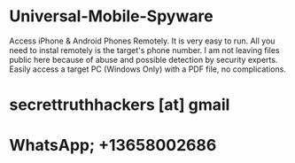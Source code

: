 # Universal-Mobile-Spyware
Access iPhone &amp; Android Phones Remotely. It is very easy to run. All you need to instal remotely is the target's phone number. I am not leaving files public here because of abuse and possible detection by security experts. 
Easily access a target PC (Windows Only) with a PDF file, no complications.
# secrettruthhackers [at] gmail 
# WhatsApp; +13658002686

